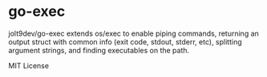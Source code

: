 # go-exec

jolt9dev/go-exec extends os/exec to enable piping commands, returning an output
struct with common info (exit code, stdout, stderr, etc), splitting argument strings,
and finding executables on the path.

MIT License